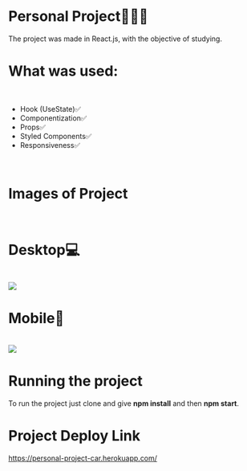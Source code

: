 # Personal Project👨🏽‍💻
The project was made in React.js, with the objective of studying.<br/>

# What was used: 
<br/>
<ul>
    <li>Hook (UseState)✅</li>
    <li>Componentization✅</li>
    <li>Props✅</li>
    <li>Styled Components✅</li>
    <li>Responsiveness✅</li>
</ul>
<br/>

# Images of Project
<br />
<h1>Desktop💻</h1>
<br/>
<img src="https://github.com/Matheuss-f/projeto_pessoal/blob/master/src/assets/images/desktop.jpg?raw=true" />
<br/>
<h1>Mobile📱</h1>
<br/>
<img src="https://github.com/Matheuss-f/projeto_pessoal/blob/master/src/assets/images/mobile.jpg?raw=true" />
<br />

# Running the project
To run the project just clone and give <b>npm install</b> and then <b>npm start</b>.
<br/>

# Project Deploy Link
https://personal-project-car.herokuapp.com/






